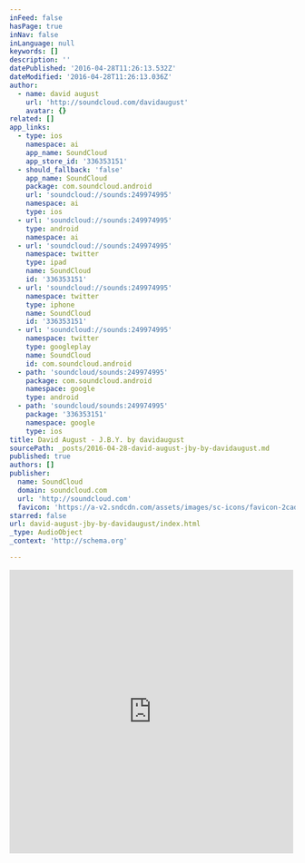 ```yaml
---
inFeed: false
hasPage: true
inNav: false
inLanguage: null
keywords: []
description: ''
datePublished: '2016-04-28T11:26:13.532Z'
dateModified: '2016-04-28T11:26:13.036Z'
author:
  - name: david august
    url: 'http://soundcloud.com/davidaugust'
    avatar: {}
related: []
app_links:
  - type: ios
    namespace: ai
    app_name: SoundCloud
    app_store_id: '336353151'
  - should_fallback: 'false'
    app_name: SoundCloud
    package: com.soundcloud.android
    url: 'soundcloud://sounds:249974995'
    namespace: ai
    type: ios
  - url: 'soundcloud://sounds:249974995'
    type: android
    namespace: ai
  - url: 'soundcloud://sounds:249974995'
    namespace: twitter
    type: ipad
    name: SoundCloud
    id: '336353151'
  - url: 'soundcloud://sounds:249974995'
    namespace: twitter
    type: iphone
    name: SoundCloud
    id: '336353151'
  - url: 'soundcloud://sounds:249974995'
    namespace: twitter
    type: googleplay
    name: SoundCloud
    id: com.soundcloud.android
  - path: 'soundcloud/sounds:249974995'
    package: com.soundcloud.android
    namespace: google
    type: android
  - path: 'soundcloud/sounds:249974995'
    package: '336353151'
    namespace: google
    type: ios
title: David August - J.B.Y. by davidaugust
sourcePath: _posts/2016-04-28-david-august-jby-by-davidaugust.md
published: true
authors: []
publisher:
  name: SoundCloud
  domain: soundcloud.com
  url: 'http://soundcloud.com'
  favicon: 'https://a-v2.sndcdn.com/assets/images/sc-icons/favicon-2cadd14b.ico'
starred: false
url: david-august-jby-by-davidaugust/index.html
_type: AudioObject
_context: 'http://schema.org'

---
```

<iframe src="https://cdn.embedly.com/widgets/media.html?src=https%3A%2F%2Fw.soundcloud.com%2Fplayer%2F%3Fvisual%3Dtrue%26url%3Dhttp%253A%252F%252Fapi.soundcloud.com%252Ftracks%252F249974995%26show_artwork%3Dtrue&amp;url=https%3A%2F%2Fsoundcloud.com%2Fdavidaugust%2Fjby&amp;image=http%3A%2F%2Fi1.sndcdn.com%2Fartworks-000149476692-uj0cum-t500x500.jpg&amp;key=b7d04c9b404c499eba89ee7072e1c4f7&amp;type=text%2Fhtml&amp;schema=soundcloud" width="500" height="500" scrolling="no" frameborder="0" allowfullscreen="" style=""></iframe>